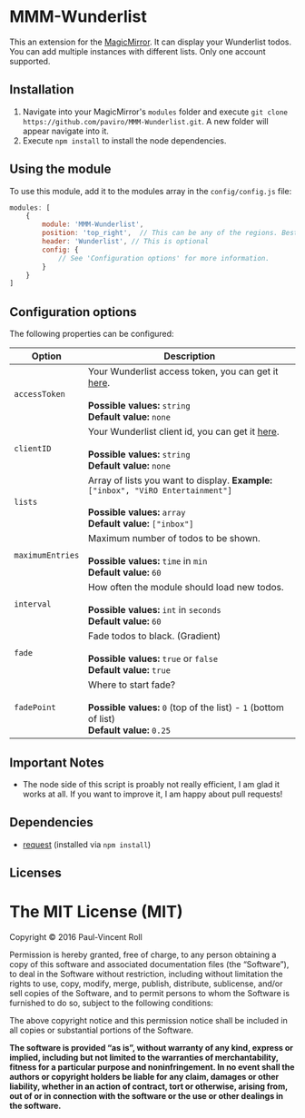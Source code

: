 # MMM-Wunderlist
This an extension for the [MagicMirror](https://github.com/MichMich/MagicMirror). It can display your Wunderlist todos. You can add multiple instances with different lists. Only one account supported.

## Installation
1. Navigate into your MagicMirror's `modules` folder and execute `git clone https://github.com/paviro/MMM-Wunderlist.git`. A new folder will appear navigate into it.
2. Execute `npm install` to install the node dependencies.

## Using the module

To use this module, add it to the modules array in the `config/config.js` file:
````javascript
modules: [
	{
		module: 'MMM-Wunderlist',
		position: 'top_right',	// This can be any of the regions. Best results in left or right regions.
		header: 'Wunderlist', // This is optional
		config: {
			// See 'Configuration options' for more information.
		}
	}
]
````

## Configuration options

The following properties can be configured:


<table width="100%">
	<!-- why, markdown... -->
	<thead>
		<tr>
			<th>Option</th>
			<th width="100%">Description</th>
		</tr>
	<thead>
	<tbody>
		<tr>
			<td><code>accessToken</code></td>
			<td>Your Wunderlist access token, you can get it <a href="https://developer.wunderlist.com/apps/new">here</a>.<br>
				<br><b>Possible values:</b> <code>string</code>
				<br><b>Default value:</b> <code>none</code>
			</td>
		</tr>
		<tr>
			<td><code>clientID</code></td>
			<td>Your Wunderlist client id, you can get it <a href="https://developer.wunderlist.com/apps/new">here</a>.<br>
				<br><b>Possible values:</b> <code>string</code>
				<br><b>Default value:</b> <code>none</code>
			</td>
		</tr>
		<tr>
			<td><code>lists</code></td>
			<td>Array of lists you want to display. <b>Example:</b> <code>["inbox", "ViRO Entertainment"]</code><br>
				<br><b>Possible values:</b> <code>array</code>
				<br><b>Default value:</b> <code>["inbox"]</code>
			</td>
		</tr>
		<tr>
			<td><code>maximumEntries</code></td>
			<td>Maximum number of todos to be shown.<br>
				<br><b>Possible values:</b> <code>time</code> in <code>min</code>
				<br><b>Default value:</b> <code>60</code>
			</td>
		</tr>
		<tr>
			<td><code>interval</code></td>
			<td>How often the module should load new todos.<br>
				<br><b>Possible values:</b> <code>int</code> in <code>seconds</code>
				<br><b>Default value:</b> <code>60</code>
			</td>
		</tr>
		<tr>
			<td><code>fade</code></td>
			<td>Fade todos to black. (Gradient)<br>
				<br><b>Possible values:</b> <code>true</code> or <code>false</code>
				<br><b>Default value:</b> <code>true</code>
			</td>
		</tr>
		<tr>
			<td><code>fadePoint</code></td>
			<td>Where to start fade?<br>
				<br><b>Possible values:</b> <code>0</code> (top of the list) - <code>1</code> (bottom of list)
				<br><b>Default value:</b> <code>0.25</code>
			</td>
		</tr>
	</tbody>
</table>

## Important Notes
- The node side of this script is proably not really efficient, I am glad it works at all. If you want to improve it, I am happy about pull requests!

## Dependencies
- [request](https://www.npmjs.com/package/request) (installed via `npm install`)

## Licenses
The MIT License (MIT)
=====================

Copyright © 2016 Paul-Vincent Roll

Permission is hereby granted, free of charge, to any person
obtaining a copy of this software and associated documentation
files (the “Software”), to deal in the Software without
restriction, including without limitation the rights to use,
copy, modify, merge, publish, distribute, sublicense, and/or sell
copies of the Software, and to permit persons to whom the
Software is furnished to do so, subject to the following
conditions:

The above copyright notice and this permission notice shall be
included in all copies or substantial portions of the Software.

**The software is provided “as is”, without warranty of any kind, express or implied, including but not limited to the warranties of merchantability, fitness for a particular purpose and noninfringement. In no event shall the authors or copyright holders be liable for any claim, damages or other liability, whether in an action of contract, tort or otherwise, arising from, out of or in connection with the software or the use or other dealings in the software.**